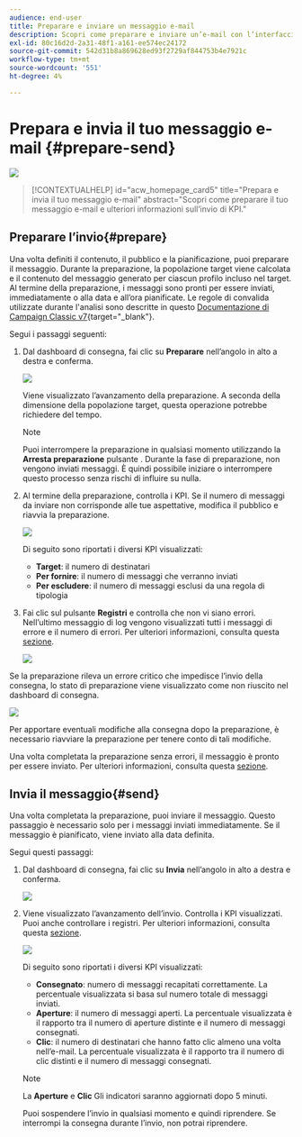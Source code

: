 ```yaml
---
audience: end-user
title: Preparare e inviare un messaggio e-mail
description: Scopri come preparare e inviare un’e-mail con l’interfaccia utente web di Campaign
exl-id: 80c16d2d-2a31-48f1-a161-ee574ec24172
source-git-commit: 542d31b8a869628ed93f2729af844753b4e7921c
workflow-type: tm+mt
source-wordcount: '551'
ht-degree: 4%

---
```


# Prepara e invia il tuo messaggio e-mail {#prepare-send}

![](../assets/do-not-localize/badge.png)

>[!CONTEXTUALHELP]
>id="acw_homepage_card5"
>title="Prepara e invia il tuo messaggio e-mail"
>abstract="Scopri come preparare il tuo messaggio e-mail e ulteriori informazioni sull’invio di KPI."

<!--

	show how to prepare and send the email + the live kpis in the dashboard

like acc when preparation, target calculated then send
real time KPIs, not in AJO. similar to ACS.
exclusion logs, causes
-->

<!--
send also KPIs
-->

## Preparare l’invio{#prepare}

Una volta definiti il contenuto, il pubblico e la pianificazione, puoi preparare il messaggio. Durante la preparazione, la popolazione target viene calcolata e il contenuto del messaggio generato per ciascun profilo incluso nel target. Al termine della preparazione, i messaggi sono pronti per essere inviati, immediatamente o alla data e all’ora pianificate. Le regole di convalida utilizzate durante l&#39;analisi sono descritte in questo [Documentazione di Campaign Classic v7](https://experienceleague.adobe.com/docs/campaign-classic/using/sending-messages/key-steps-when-creating-a-delivery/steps-validating-the-delivery.html#validation-process-with-typologies){target="_blank"}.

Segui i passaggi seguenti:

1. Dal dashboard di consegna, fai clic su **Preparare** nell’angolo in alto a destra e conferma.

   ![](assets/prepare.png)

   Viene visualizzato l’avanzamento della preparazione. A seconda della dimensione della popolazione target, questa operazione potrebbe richiedere del tempo.

   >[!NOTE]
   >
   >Puoi interrompere la preparazione in qualsiasi momento utilizzando la **Arresta preparazione** pulsante . Durante la fase di preparazione, non vengono inviati messaggi. È quindi possibile iniziare o interrompere questo processo senza rischi di influire su nulla.

1. Al termine della preparazione, controlla i KPI. Se il numero di messaggi da inviare non corrisponde alle tue aspettative, modifica il pubblico e riavvia la preparazione.

   ![](assets/prepare2.png)

   Di seguito sono riportati i diversi KPI visualizzati:

   * **Target**: il numero di destinatari
   * **Per fornire**: il numero di messaggi che verranno inviati
   * **Per escludere**: il numero di messaggi esclusi da una regola di tipologia

1. Fai clic sul pulsante **Registri** e controlla che non vi siano errori. Nell’ultimo messaggio di log vengono visualizzati tutti i messaggi di errore e il numero di errori. Per ulteriori informazioni, consulta questa [sezione](delivery-logs.md).

   ![](assets/prepare-logs.png)

Se la preparazione rileva un errore critico che impedisce l’invio della consegna, lo stato di preparazione viene visualizzato come non riuscito nel dashboard di consegna.

![](assets/prepare-error.png)

Per apportare eventuali modifiche alla consegna dopo la preparazione, è necessario riavviare la preparazione per tenere conto di tali modifiche.

Una volta completata la preparazione senza errori, il messaggio è pronto per essere inviato. Per ulteriori informazioni, consulta questa [sezione](#send).

## Invia il messaggio{#send}

Una volta completata la preparazione, puoi inviare il messaggio. Questo passaggio è necessario solo per i messaggi inviati immediatamente. Se il messaggio è pianificato, viene inviato alla data definita.

Segui questi passaggi:

1. Dal dashboard di consegna, fai clic su **Invia** nell’angolo in alto a destra e conferma.

   ![](assets/send.png)

1. Viene visualizzato l’avanzamento dell’invio. Controlla i KPI visualizzati. Puoi anche controllare i registri. Per ulteriori informazioni, consulta questa [sezione](delivery-logs.md).

   ![](assets/send2.png)

   Di seguito sono riportati i diversi KPI visualizzati:

   * **Consegnato**: numero di messaggi recapitati correttamente. La percentuale visualizzata si basa sul numero totale di messaggi inviati.
   * **Aperture**: il numero di messaggi aperti. La percentuale visualizzata è il rapporto tra il numero di aperture distinte e il numero di messaggi consegnati.
   * **Clic**: il numero di destinatari che hanno fatto clic almeno una volta nell’e-mail. La percentuale visualizzata è il rapporto tra il numero di clic distinti e il numero di messaggi consegnati.

   >[!NOTE]
   >
   >La **Aperture** e **Clic** Gli indicatori saranno aggiornati dopo 5 minuti.

   Puoi sospendere l’invio in qualsiasi momento e quindi riprendere. Se interrompi la consegna durante l’invio, non potrai riprendere.
